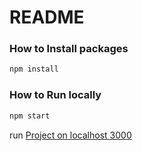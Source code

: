# README #


### How to Install packages

```bash
npm install
```

### How to Run locally

```bash
npm start
```
run [Project on localhost 3000](http://localhost:3000/)
